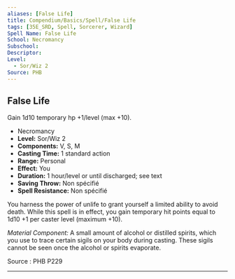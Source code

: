 ```yaml
---
aliases: [False Life]
title: Compendium/Basics/Spell/False Life
tags: [35E_SRD, Spell, Sorcerer, Wizard]
Spell Name: False Life
School: Necromancy
Subschool: 
Descriptor: 
Level:
  - Sor/Wiz 2
Source: PHB
---
```



## False Life

Gain 1d10 temporary hp +1/level (max +10).

*   Necromancy
*   **Level:** Sor/Wiz 2
*   **Components:** V, S, M
*   **Casting Time:** 1 standard action
*   **Range:** Personal
*   **Effect:** You
*   **Duration:** 1 hour/level or until discharged; see text
*   **Saving Throw:** Non spécifié
*   **Spell Resistance:** Non spécifié

<p>You harness the power of unlife to grant yourself a limited ability to avoid death. While this spell is in effect, you gain temporary hit points equal to 1d10 +1 per caster level (maximum +10).</p><p><i>Material Component:</i> A small amount of alcohol or distilled spirits, which you use to trace certain sigils on your body during casting. These sigils cannot be seen once the alcohol or spirits evaporate.</p>

Source : PHB P229

---
